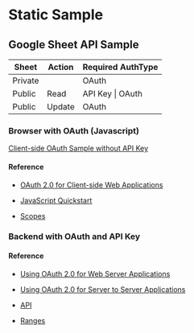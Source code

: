 # Static Sample

## Google Sheet API Sample

| Sheet   | Action | Required AuthType    |
| ------- | ------ | -------------------- |
| Private |        | OAuth                |
| Public  | Read   | API Key &#124; OAuth |
| Public  | Update | OAuth                |

### Browser with OAuth (Javascript)

[Client-side OAuth Sample without API Key](google-sheet-api-sample.html)

#### Reference

- [OAuth 2.0 for Client-side Web Applications](https://developers.google.com/identity/protocols/oauth2/javascript-implicit-flow)

- [JavaScript Quickstart](https://developers.google.com/sheets/api/quickstart/js)

- [Scopes](https://developers.google.com/identity/protocols/oauth2/scopes#sheets)

### Backend with OAuth and API Key

#### Reference

- [Using OAuth 2.0 for Web Server Applications](https://developers.google.com/identity/protocols/oauth2/web-server)

- [Using OAuth 2.0 for Server to Server Applications](https://developers.google.com/identity/protocols/oauth2/service-account)

- [API](https://developers.google.com/sheets/api/reference/rest/v4/spreadsheets.values)

- [Ranges](https://developers.google.com/sheets/api/samples/reading)

